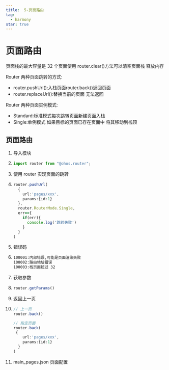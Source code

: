```yaml
---
title:  5-页面路由
tag:
  - harmony
star: true
---
```


# 页面路由

页面栈的最大容量是 32 个页面使用 router.clear()方法可以清空页面栈 释放内存

Router 两种页面跳转的方式:

- router.pushUrl():入栈页面router.back()返回页面
- router.replaceUrl():替换当前的页面 无法返回

Router 两种页面实例模式:

- Standard:标准模式每次跳转页面新建页面入栈
- Single:单例模式 如果目标的页面已存在页面中 将其移动到栈顶

## 页面路由

1. 导入模块

2. ```ts
   import router from "@ohos.router";
   ```

3. 使用 router 实现页面的跳转

4. ```ts
   router.pushUrl(
     {
       url:'pages/xxx',
       params:{id:1}
     },
     router.RouterMode.Single,
     err=>{
       if(err){
         console.log('跳转失败')
       }
     }
   )
   ```

5. 错误码

6. ```tex
   100001:内部错误,可能是页面渲染失败
   100002:路由地址错误
   100003:栈页面超过 32
   ```

7. 获取参数

8. ```ts
   router.getParams()
   ```

9. 返回上一页

10. ```ts
    // 上一页
    router.back()
    
    // 指定页面
    router.back(
     {
        url:'pages/xxx',
        params:{id:1}
      }
    )
    ```

11. main_pages.json 页面配置